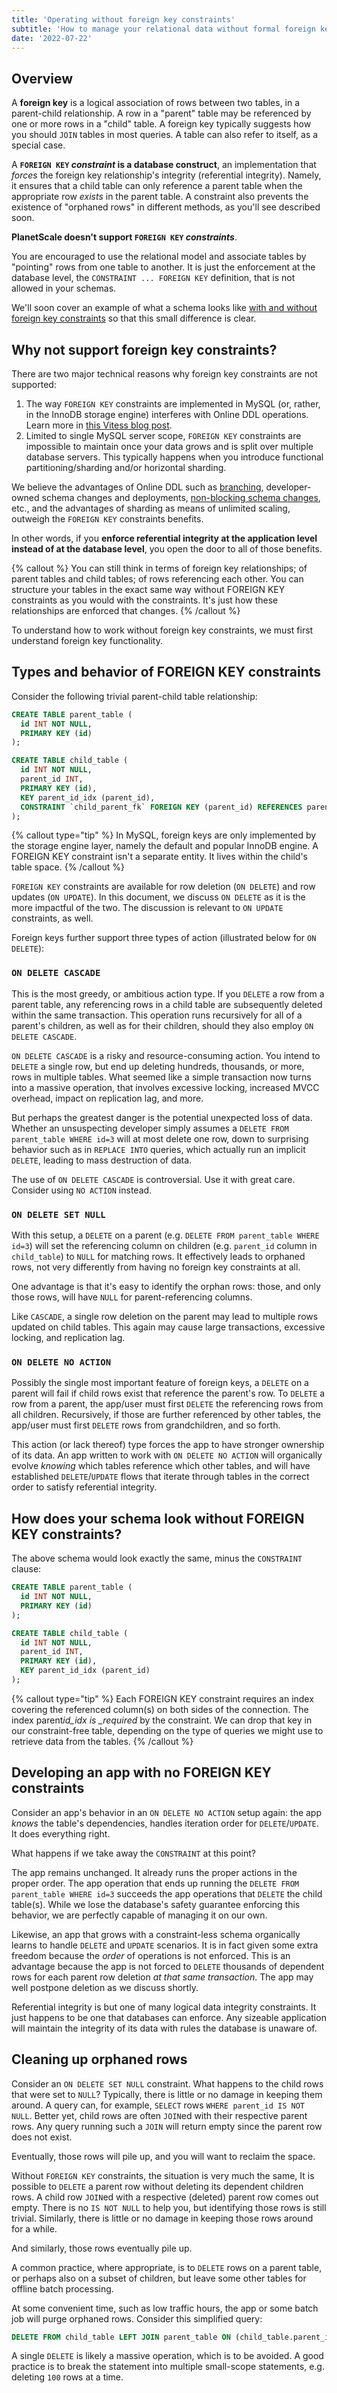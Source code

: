```yaml
---
title: 'Operating without foreign key constraints'
subtitle: 'How to manage your relational data without formal foreign key constraints in your schema'
date: '2022-07-22'
---
```


## Overview

A **foreign key** is a logical association of rows between two tables, in a parent-child relationship. A row in a "parent" table may be referenced by one or more rows in a "child" table. A foreign key typically suggests how you should `JOIN` tables in most queries. A table can also refer to itself, as a special case.

A **`FOREIGN KEY` _constraint_ is a database construct**, an implementation that _forces_ the foreign key relationship's integrity (referential integrity). Namely, it ensures that a child table can only reference a parent table when the appropriate row _exists_ in the parent table. A constraint also prevents the existence of "orphaned rows" in different methods, as you'll see described soon.

**PlanetScale doesn't support `FOREIGN KEY` _constraints_**.

You are encouraged to use the relational model and associate tables by "pointing" rows from one table to another. It is just the enforcement at the database level, the `CONSTRAINT ... FOREIGN KEY` definition, that is not allowed in your schemas.

We'll soon cover an example of what a schema looks like [with and without foreign key constraints](#how-does-your-schema-look-without-foreign-key-constraints) so that this small difference is clear.

## Why not support foreign key constraints?

There are two major technical reasons why foreign key constraints are not supported:

1. The way `FOREIGN KEY` constraints are implemented in MySQL (or, rather, in the InnoDB storage engine) interferes with Online DDL operations. Learn more in [this Vitess blog post](https://vitess.io/blog/2021-06-15-online-ddl-why-no-fk/).
2. Limited to single MySQL server scope, `FOREIGN KEY` constraints are impossible to maintain once your data grows and is split over multiple database servers. This typically happens when you introduce functional partitioning/sharding and/or horizontal sharding.

We believe the advantages of Online DDL such as [branching](/docs/concepts/branching), developer-owned schema changes and deployments, [non-blocking schema changes](/docs/concepts/nonblocking-schema-changes), etc., and the advantages of sharding as means of unlimited scaling, outweigh the `FOREIGN KEY` constraints benefits.

In other words, if you **enforce referential integrity at the application level instead of at the database level**, you open the door to all of those benefits.

{% callout %}
You can still think in terms of foreign key relationships; of parent tables and child tables; of rows referencing each
other. You can structure your tables in the exact same way without FOREIGN KEY constraints as you would with the
constraints. It's just how these relationships are enforced that changes.
{% /callout %}

To understand how to work without foreign key constraints, we must first understand foreign key functionality.

## Types and behavior of FOREIGN KEY constraints

Consider the following trivial parent-child table relationship:

```sql
CREATE TABLE parent_table (
  id INT NOT NULL,
  PRIMARY KEY (id)
);

CREATE TABLE child_table (
  id INT NOT NULL,
  parent_id INT,
  PRIMARY KEY (id),
  KEY parent_id_idx (parent_id),
  CONSTRAINT `child_parent_fk` FOREIGN KEY (parent_id) REFERENCES parent_table(id) ON DELETE NO ACTION
);
```

{% callout type="tip" %}
In MySQL, foreign keys are only implemented by the storage engine layer, namely the default and popular InnoDB engine.
A FOREIGN KEY constraint isn't a separate entity. It lives within the child's table space.
{% /callout %}

`FOREIGN KEY` constraints are available for row deletion (`ON DELETE`) and row updates (`ON UPDATE`). In this document, we discuss `ON DELETE` as it is the more impactful of the two. The discussion is relevant to `ON UPDATE` constraints, as well.

Foreign keys further support three types of action (illustrated below for `ON DELETE`):

### `ON DELETE CASCADE`

This is the most greedy, or ambitious action type. If you `DELETE` a row from a parent table, any referencing rows in a child table are subsequently deleted within the same transaction. This operation runs recursively for all of a parent's children, as well as for their children, should they also employ `ON DELETE CASCADE`.

`ON DELETE CASCADE` is a risky and resource-consuming action. You intend to `DELETE` a single row, but end up deleting hundreds, thousands, or more, rows in multiple tables. What seemed like a simple transaction now turns into a massive operation, that involves excessive locking, increased MVCC overhead, impact on replication lag, and more.

But perhaps the greatest danger is the potential unexpected loss of data. Whether an unsuspecting developer simply assumes a `DELETE FROM parent_table WHERE id=3` will at most delete one row, down to surprising behavior such as in `REPLACE INTO` queries, which actually run an implicit `DELETE`, leading to mass destruction of data.

The use of `ON DELETE CASCADE` is controversial. Use it with great care. Consider using `NO ACTION` instead.

### `ON DELETE SET NULL`

With this setup, a `DELETE` on a parent (e.g. `DELETE FROM parent_table WHERE id=3`) will set the referencing column on children (e.g. `parent_id` column in `child_table`) to `NULL` for matching rows. It effectively leads to orphaned rows, not very differently from having no foreign key constraints at all.

One advantage is that it's easy to identify the orphan rows: those, and only those rows, will have `NULL` for parent-referencing columns.

Like `CASCADE`, a single row deletion on the parent may lead to multiple rows updated on child tables. This again may cause large transactions, excessive locking, and replication lag.

### `ON DELETE NO ACTION`

Possibly the single most important feature of foreign keys, a `DELETE` on a parent will fail if child rows exist that reference the parent's row. To `DELETE` a row from a parent, the app/user must first `DELETE` the referencing rows from all children. Recursively, if those are further referenced by other tables, the app/user must first `DELETE` rows from grandchildren, and so forth.

This action (or lack thereof) type forces the app to have stronger ownership of its data. An app written to work with `ON DELETE NO ACTION` will organically evolve _knowing_ which tables reference which other tables, and will have established `DELETE`/`UPDATE` flows that iterate through tables in the correct order to satisfy referential integrity.

## How does your schema look without FOREIGN KEY constraints?

The above schema would look exactly the same, minus the `CONSTRAINT` clause:

```sql
CREATE TABLE parent_table (
  id INT NOT NULL,
  PRIMARY KEY (id)
);

CREATE TABLE child_table (
  id INT NOT NULL,
  parent_id INT,
  PRIMARY KEY (id),
  KEY parent_id_idx (parent_id)
);
```

{% callout type="tip" %}
Each FOREIGN KEY constraint requires an index covering the referenced column(s) on both sides of the connection. The
index parent*id_idx is \_required* by the constraint. We can drop that key in our constraint-free table, depending
on the type of queries we might use to retrieve data from the tables.
{% /callout %}

## Developing an app with no FOREIGN KEY constraints

Consider an app's behavior in an `ON DELETE NO ACTION` setup again: the app _knows_ the table's dependencies, handles iteration order for `DELETE`/`UPDATE`. It does everything right.

What happens if we take away the `CONSTRAINT` at this point?

The app remains unchanged. It already runs the proper actions in the proper order. The app operation that ends up running the `DELETE FROM parent_table WHERE id=3` succeeds the app operations that `DELETE` the child table(s). While we lose the database's safety guarantee enforcing this behavior, we are perfectly capable of managing it on our own.

Likewise, an app that grows with a constraint-less schema organically learns to handle `DELETE` and `UPDATE` scenarios. It is in fact given some extra freedom because the _order_ of operations is not enforced. This is an advantage because the app is not forced to `DELETE` thousands of dependent rows for each parent row deletion _at that same transaction_. The app may well postpone deletion as we discuss shortly.

Referential integrity is but one of many logical data integrity constraints. It just happens to be one that databases can enforce. Any sizeable application will maintain the integrity of its data with rules the database is unaware of.

## Cleaning up orphaned rows

Consider an `ON DELETE SET NULL` constraint. What happens to the child rows that were set to `NULL`? Typically, there is little or no damage in keeping them around. A query can, for example, `SELECT` rows `WHERE parent_id IS NOT NULL`. Better yet, child rows are often `JOIN`ed with their respective parent rows. Any query running such a `JOIN` will return empty since the parent row does not exist.

Eventually, those rows will pile up, and you will want to reclaim the space.

Without `FOREIGN KEY` constraints, the situation is very much the same, It is possible to `DELETE` a parent row without deleting its dependent children rows. A child row `JOIN`ed with a respective (deleted) parent row comes out empty. There is no `IS NOT NULL` to help you, but identifying those rows is still trivial. Similarly, there is little or no damage in keeping those rows around for a while.

And similarly, those rows eventually pile up.

A common practice, where appropriate, is to `DELETE` rows on a parent table, or perhaps also on a subset of children, but leave some other tables for offline batch processing.

At some convenient time, such as low traffic hours, the app or some batch job will purge orphaned rows. Consider this simplified query:

```sql
DELETE FROM child_table LEFT JOIN parent_table ON (child_table.parent_id=parent_table.id) WHERE parent_table.id IS NULL
```

A single `DELETE` is likely a massive operation, which is to be avoided. A good practice is to break the statement into multiple small-scope statements, e.g. deleting `100` rows at a time.
